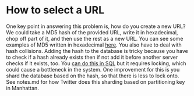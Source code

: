 # How to select a URL
One key point in answering this problem is, how do you create a new URL?
We could take a MD5 hash of the provided URL, write it in hexadecimal, chop off part of it, and then use the rest as a new URL.
You can see some examples of MD5 written in hexadecimal [here](https://en.wikipedia.org/wiki/MD5#MD5_hashes).
You also have to deal with hash collisions. 
Adding the hash to the database is tricky because you have to check if a hash already exists then if not add it before 
another server checks if it exists, too. You [can do this in SQL](https://stackoverflow.com/a/20971775/4630491) but
it requires locking, which could cause a bottleneck in the system. One improvement for this is you shard the database
based on the hash, so that there is less to lock onto. See notes.md for how Twitter does this sharding based on partitioning
key in Manhattan.


